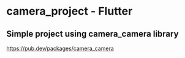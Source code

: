 # camera_project - Flutter

## Simple project using camera_camera library
https://pub.dev/packages/camera_camera
